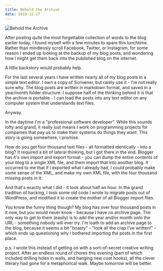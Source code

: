 ```yaml
---
title: Behold the Archive
date: 2019-12-17
---
```


![Behold the Archive](https://source.unsplash.com/0gkw_9fy0eQ/1600x900)

After posting quite the most forgettable collection of words to the blog earlier today, I found myself with a few minutes to spare this lunchtime. Rather than mindlessly scroll Facebook, Twitter, or Instagram, for some reason I ended up looking at the backup of my blog posts, and wondering how I might get them back into the published blog on the internet.

A little backstory would probably help.

For the last several years I have written nearly all of my blog posts in a simple text editor. I own a copy of Scrivener, but rarely use it - I'm not really sure why. The blog posts are written in markdown format, and saved in a year/month folder structure. I suppose half of the thinking behind it is that the archive is portable - I can load the posts into any text editor on any computer system that understands text files.

Anyway.

In the daytime I'm a "professional software developer". While this sounds lofty and grand, it really just means I work on programming projects for companies that pay us to make their systems do things they want. This story is going somewhere, I promise.

How do you get four thousand text files - all formatted identically - into a blog? It required a bit of lateral thinking, but I got there in the end. Blogger has it's own import and export format - you can dump the entire contents of your blog to a single XML file, and them import that into another blog. It occurred to me that if I exported what I already had, I could probably make some sense of the XML, and make my own XML file, with the four thousand missing posts in it.

And that's exactly what I did - it took about half an hour. In the grand tradition of hacking, I took some old code I wrote to migrate posts out of WordPress, and modified it to create the mother of all Blogger import files.

You know the funny thing though? My blog has over four thousand posts in it now, but you would never know - because I have no archive page. The only way to get to them (easily) is to add the year and/or month onto the URL - something nobody will ever try. I'm loath to add an archive page to the blog, because it seems a bit "boasty" - "look all the crap I've written!" - which ends up questioning why I bothered importing the posts in the first place.

p.s. I wrote this instead of getting on with a sort-of-secret creative writing project. After an endless round of chores this evening (part of which included drilling holes in walls, and hanging new coat hooks), all the clever literary had gone for a metaphorical walk. Maybe tomorrow will be better.